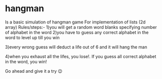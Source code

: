 # hangman
Is a basic simulation of hangman game
For implementation of lists (2d array)
Rules/steps:-
1)you will get a random word blanks specifying number of alphabet in the word
2)you have to guess any correct alphabet in the word to level up till you win

3)every wrong guess will deduct a life out of 6 and it will hang the man

4)when you exhaust all the lifes, you lose!. If you guess all correct alphabet in the word, you win!
 
Go ahead and give it a try 😉
